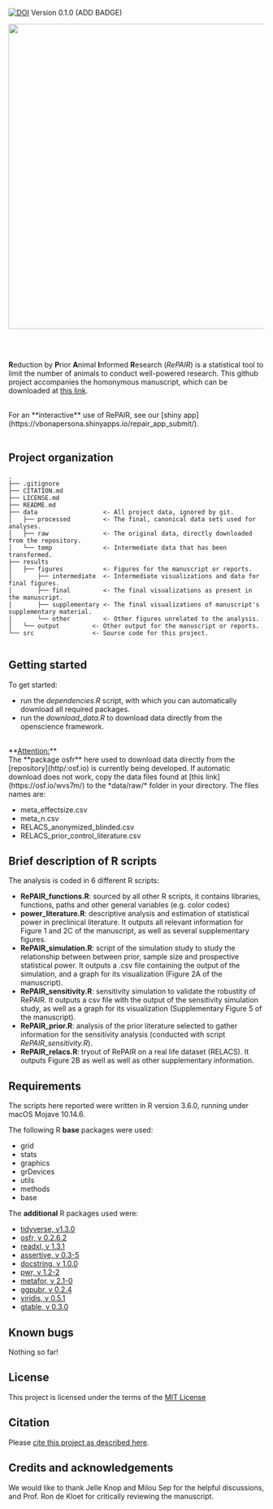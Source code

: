 [![DOI](https://osf.io/wvs7m/)](10.17605/OSF.IO/WVS7M)
Version 0.1.0 (ADD BADGE)


<p align="center">
  <img src="figures/other/logo_readme.png" width="600"/>
</p>


<br>
<br>

**R**eduction by **P**rior **A**nimal **I**nformed **R**esearch (*RePAIR*) is a statistical tool to limit the number of animals to conduct well-powered research. This github project accompanies the homonymous manuscript, which can be downloaded at [this link](https://www.biorxiv.org/content/10.1101/864652v1). 

<br>
For an **interactive** use of RePAIR, see our [shiny app](https://vbonapersona.shinyapps.io/repair_app_submit/).

<br> 
<br>

## Project organization

```
.
├── .gitignore
├── CITATION.md
├── LICENSE.md
├── README.md
├── data                  <- All project data, ignored by git.
│   ├── processed         <- The final, canonical data sets used for analyses. 
│   ├── raw               <- The original data, directly downloaded from the repository. 
│   └── temp              <- Intermediate data that has been transformed.
├── results
│   ├── figures           <- Figures for the manuscript or reports.
│       ├── intermediate  <- Intermediate visualizations and data for final figures. 
│       ├── final         <- The final visualizations as present in the manuscript.
│       ├── supplementary <- The final visualizations of manuscript's supplementary material.
│       └── other         <- Other figures unrelated to the analysis.
│   └── output         <- Other output for the manuscript or reports.
└── src                <- Source code for this project. 


```

## Getting started
To get started: 

* run the *dependencies.R* script, with which you can automatically download all required packages.
* run the *download_data.R* to download data directly from the openscience framework. 

<br>
**<u>Attention:</u>** 
<br>
The **package osfr** here used to download data directly from the [repository](http/:osf.io) is currently being developed. If automatic download does not work, copy the data files found at [this link](https://osf.io/wvs7m/) to the *data/raw/* folder in your directory. The files names are: 

* meta_effectsize.csv
* meta_n.csv
* RELACS_anonymized_blinded.csv
* RELACS_prior_control_literature.csv


## Brief description of R scripts
The analysis is coded in 6 different R scripts: 

* **RePAIR_functions.R**: sourced by all other R scripts, it contains libraries, functions, paths and other general variables (e.g. color codes)
* **power_literature.R**: descriptive analysis and estimation of statistical power in preclinical literature. It outputs all relevant information for Figure 1 and 2C of the manuscript, as well as several supplementary figures.
* **RePAIR_simulation.R**: script of the simulation study to study the relationship between between prior, sample size and prospective statistical power. It outputs a .csv file containing the output of the simulation, and a graph for its visualization (Figure 2A of the manuscript). 
* **RePAIR_sensitivity.R**: sensitivity simulation to validate the robustity of RePAIR. It outputs a csv file with the output of the sensitivity simulation study, as well as a graph for its visualization (Supplementary Figure 5 of the manuscript).
* **RePAIR_prior.R**: analysis of the prior literature selected to gather information for the sensitivity analysis (conducted with script *RePAIR_sensitivity.R*).
* **RePAIR_relacs.R**: tryout of RePAIR on a real life dataset (RELACS). It outputs Figure 2B as well as well as other supplementary information. 


## Requirements
The scripts here reported were written in R version 3.6.0, running under macOS Mojave 10.14.6.

The following R **base** packages were used: 

* grid
* stats
* graphics
* grDevices
* utils
* methods
* base


The **additional** R packages used were:

* [tidyverse, v1.3.0](https://www.tidyverse.org/)
* [osfr, v 0.2.6.2](https://github.com/CenterForOpenScience/osfr)
* [readxl, v 1.3.1](https://cran.r-project.org/web/packages/readxl/index.html)
* [assertive, v 0.3-5](https://cran.r-project.org/web/packages/assertive/index.html)
* [docstring, v 1.0.0](https://cran.r-project.org/web/packages/docstring/index.html)
* [pwr, v 1.2-2](https://cran.r-project.org/web/packages/pwr/index.html)
* [metafor, v 2.1-0](http://www.metafor-project.org/doku.php)
* [ggpubr, v 0.2.4](https://cran.r-project.org/web/packages/ggpubr/index.html)
* [viridis, v 0.5.1](https://cran.r-project.org/web/packages/viridis/index.html)
* [gtable, v 0.3.0](https://cran.r-project.org/web/packages/gtable/index.html)



## Known bugs
Nothing so far!


## License
This project is licensed under the terms of the [MIT License](/LICENSE.md)

## Citation
Please [cite this project as described here](/CITATION.md).

## Credits and acknowledgements
We would like to thank Jelle Knop and Milou Sep for the helpful discussions, and Prof. Ron de Kloet for critically reviewing the manuscript.

